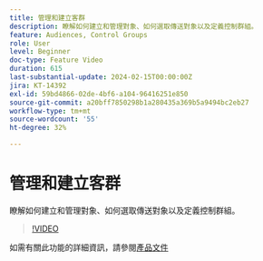 ```yaml
---
title: 管理和建立客群
description: 瞭解如何建立和管理對象、如何選取傳送對象以及定義控制群組。
feature: Audiences, Control Groups
role: User
level: Beginner
doc-type: Feature Video
duration: 615
last-substantial-update: 2024-02-15T00:00:00Z
jira: KT-14392
exl-id: 59bd4866-02de-4bf6-a104-96416251e850
source-git-commit: a20bff7850298b1a280435a369b5a9494bc2eb27
workflow-type: tm+mt
source-wordcount: '55'
ht-degree: 32%

---
```


# 管理和建立客群

瞭解如何建立和管理對象、如何選取傳送對象以及定義控制群組。

>[!VIDEO](https://video.tv.adobe.com/v/3425861/?learn=on)

如需有關此功能的詳細資訊，請參閱[產品文件](https://experienceleague.adobe.com/docs/campaign-web/v8/audiences/audiences/create-audience.html?lang=zh-Hant)
